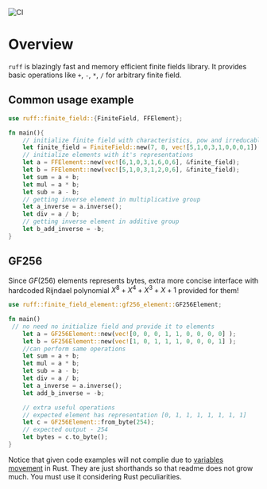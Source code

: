 ![CI](https://github.com/rnpozharskiy/ruff/actions/workflows/rust.yml/badge.svg?branch=develop)
# Overview
`ruff` is blazingly fast and memory efficient finite fields library. It provides basic operations like `+`, `-`, `*`, `/` for arbitrary finite field.
## Common usage example
```rust
use ruff::finite_field::{FiniteField, FFElement};

fn main(){
    // initialize finite field with characteristics, pow and irreducable polynomial
    let finite_field = FiniteField::new(7, 8, vec![5,1,0,3,1,0,0,0,1]);
    // initialize elements with it's representations
    let a = FFElement::new(vec![6,1,0,3,1,6,0,6], &finite_field);
    let b = FFElement::new(vec![5,1,0,3,1,2,0,6], &finite_field);
    let sum = a + b;
    let mul = a * b;
    let sub = a - b;
    // getting inverse element in multiplicative group
    let a_inverse = a.inverse();
    let div = a / b;
    // getting inverse element in additive group
    let b_add_inverse = -b;
}
```
## GF256

Since $GF(256)$ elements represents bytes, extra more concise interface with hardcoded Rijndael polynomial $X^8 + X^4 + X^3 + X + 1$ provided for them!

```rust
use ruff::finite_field_element::gf256_element::GF256Element;

fn main()
 // no need no initialize field and provide it to elements
    let a = GF256Element::new(vec![0, 0, 0, 1, 1, 0, 0, 0, 0] );
    let b = GF256Element::new(vec![1, 0, 1, 1, 1, 0, 0, 0, 1] );
    //can perform same operations
    let sum = a + b;
    let mul = a * b;
    let sub = a - b;
    let div = a / b;
    let a_inverse = a.inverse();
    let add_b_inverse = -b;

    // extra useful operations
    // expected element has representation [0, 1, 1, 1, 1, 1, 1, 1]
    let c = GF256Element::from_byte(254);
    // expected output - 254 
    let bytes = c.to_byte();
}
```
Notice that given code examples will not complie due to [variables movement](https://doc.rust-lang.org/rust-by-example/scope/move.html) in Rust. They are just shorthands so that readme does not grow much. You must use it considering Rust peculiarities.
